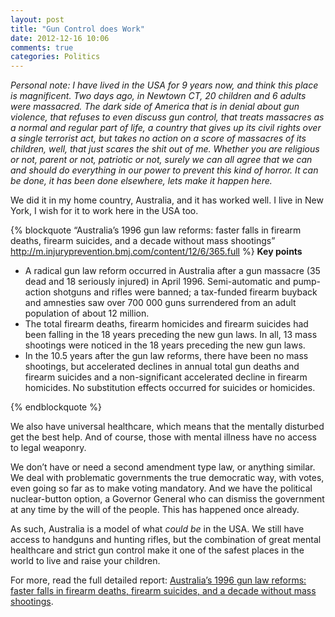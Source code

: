 ```yaml
---
layout: post
title: "Gun Control does Work"
date: 2012-12-16 10:06
comments: true
categories: Politics
---
```


*Personal note: I have lived in the USA for 9 years now, and think this place is magnificent. Two days ago, in Newtown CT, 20 children and 6 adults were massacred. The dark side of America that is in denial about gun violence, that refuses to even discuss gun control, that treats massacres as a normal and regular part of life, a country that gives up its civil rights over a single terrorist act, but takes no action on a score of massacres of its children, well, that just scares the shit out of me. Whether you are religious or not, parent or not, patriotic or not, surely we can all agree that we can and should do everything in our power to prevent this kind of horror. It can be done, it has been done elsewhere, lets make it happen here.*

We did it in my home country, Australia, and it has worked well. I live in New York, I wish for it to work here in the USA too.

{% blockquote “Australia’s 1996 gun law reforms: faster falls in firearm deaths, firearm suicides, and a decade without mass shootings” http://m.injuryprevention.bmj.com/content/12/6/365.full %}
<strong>Key points</strong>
<ul><li>A radical gun law reform occurred in Australia after a gun massacre (35 dead and 18 seriously injured) in April 1996. Semi-automatic and pump-action shotguns and rifles were banned; a tax-funded firearm buyback and amnesties saw over 700 000 guns surrendered from an adult population of about 12 million.</li>
	<li>The total firearm deaths, firearm homicides and firearm suicides had been falling in the 18 years preceding the new gun laws. In all, 13 mass shootings were noticed in the 18 years preceding the new gun laws.</li>
	<li>In the 10.5 years after the gun law reforms, there have been no mass shootings, but accelerated declines in annual total gun deaths and firearm suicides and a non-significant accelerated decline in firearm homicides. No substitution effects occurred for suicides or homicides.</li></ul>
{% endblockquote %}

We also have universal healthcare, which means that the mentally disturbed get the best help. And of course, those with mental illness have no access to legal weaponry.

We don’t have or need a second amendment type law, or anything similar. We deal with problematic governments the true democratic way, with votes, even going so far as to make voting mandatory. And we have the political nuclear-button option, a Governor General who can dismiss the government at any time by the will of the people. This has happened once already.

As such, Australia is a model of what *could be* in the USA. We still have access to handguns and hunting rifles, but the combination of great mental healthcare and strict gun control make it one of the safest places in the world to live and raise your children.

For more, read the full detailed report: [Australia’s 1996 gun law reforms: faster falls in firearm deaths, firearm suicides, and a decade without mass shootings](http://m.injuryprevention.bmj.com/content/12/6/365.full).
